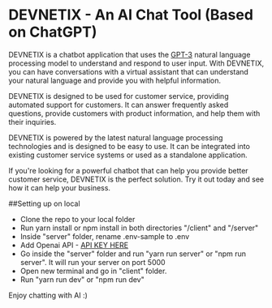 # DEVNETIX - An AI Chat Tool (Based on ChatGPT)

DEVNETIX is a chatbot application that uses the [GPT-3](https://openai.com/blog/gpt-3/) natural language processing model to understand and respond to user input. With DEVNETIX, you can have conversations with a virtual assistant that can understand your natural language and provide you with helpful information.

DEVNETIX is designed to be used for customer service, providing automated support for customers. It can answer frequently asked questions, provide customers with product information, and help them with their inquiries.

DEVNETIX is powered by the latest natural language processing technologies and is designed to be easy to use. It can be integrated into existing customer service systems or used as a standalone application.

If you're looking for a powerful chatbot that can help you provide better customer service, DEVNETIX is the perfect solution. Try it out today and see how it can help your business.

##Setting up on local

- Clone the repo to your local folder
- Run yarn install or npm install in both directories "/client" and "/server"
- Inside "server" folder, rename .env-sample to .env
- Add Openai API - [API KEY HERE](https://beta.openai.com/account/api-keys)
- Go inside the "server" folder and run "yarn run server" or "npm run server". It will run your server on port 5000
- Open new terminal and go in "client" folder.
- Run "yarn run dev" or "npm run dev"

Enjoy chatting with AI :)
